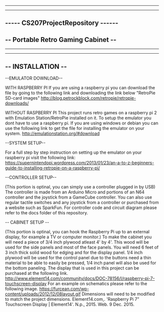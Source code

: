 -----------------------------------
-----------------------------------
----- CS207ProjectRepository ------
-----------------------------------
-- Portable Retro Gaming Cabinet --
-----------------------------------
-----------------------------------


------------------
-- INSTALLATION --
------------------



--EMULATOR DOWNLOAD--

WITH RASPBERRY PI
If you are using a raspberry pi you can download the file by going to the following link and downloading the link below "RetroPie SD-card images" http://blog.petrockblock.com/retropie/retropie-downloads/

WITHOUT RASPBERRY PI
This project runs retro games on a raspberry pi 2 with Emulation Station/RetroPie installed on it.
To setup the emulator you dont have to use a raspberry pi. If you are using windows or debian you can use the following link to get the file for installing the emulator on your system. http://emulationstation.org/#download

--SYSTEM SETUP--

For a full step by step instruction on setting up the emulator on your raspberry pi visit the following link:
https://supernintendopi.wordpress.com/2013/01/23/an-a-to-z-beginners-guide-to-installing-retropie-on-a-raspberry-pi/

--CONTROLLER SETUP--

(This portion is optinal, you can simply use a controller plugged in by USB)
The controller is made from an Arduino Micro and portions of an N64 controller and the joystick from a GameCube controller. You can also use regular tactile switches and any joystick from a controller or purchased from a website such as SparkFun. For controller code and circuit diagram please refer to the docs folder of this repository. 

-- CABINET SETUP --

(This portion is optinal, you can hook the Raspberry Pi up to an external display, for example a TV or computer monitor.)
To make the cabinet you will need a piece of 3/4 inch plywood atleast 4' by 4'. This wood will be used for the side panels and most of the face panels. You will need 6 feet of 3 inch thick solid wood for edging and for the display panel. 1/4 inch plywood will be used for the control panel due to the buttons need a thin material to be able to easily be pressed, 1/4 inch panel will also be used for the bottom paneling. The display that is used in this project can be purchased at the following link. http://www.element14.com/community/docs/DOC-78156/l/raspberry-pi-7-touchscreen-display
For an example on schematics please refer to the following image.
https://furcean.com/wp-content/uploads/2012/12/08layout.gif
Dimensions will need to be modified to match the project dimensions.
Element14.com,. 'Raspberry Pi 7” Touchscreen Display | Element14'. N.p., 2015. Web. 9 Dec. 2015.
